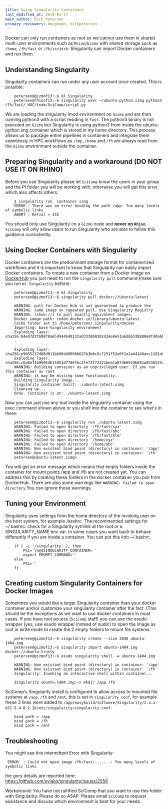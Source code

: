 ```yaml
---
title: Using Singularity Containers
last_modified_at: 2019-01-17
main_author: Dirk Petersen
primary_reviewers: bmcgough, dirkpetersen
---
```


Docker can only run containers as root so we cannot use them in shared multi-user environments such as `Rhino`/`Gizmo` with shared storage such as `/home`, `/fh/fast` or `/fh/scratch`. Singularity can import Docker containers and run them. 

## Understanding Singularity

Singularity containers can run under any user account once created. This is possible:

```
    petersen@gizmof13:~$ ml Singularity
    petersen@rhinof13:~$ singularity exec ~/ubuntu-python.simg python3 /fh/fast/_HDC/team/SciComp/script.py
```

We are loading the singularity lmod environment on `Gizmo` and are then running python3 with a script residing in `Fast`. The python3 binary is not executed on `Gizmo` but Singularity is using python3 from inside the ubuntu-python.img container which is stored in my home directory. This process allows us to package entire pipelines in containers and integrate them seamlessly in HPC workflows as `/tmp`, `/home` and `/fh` are always read from the `Gizmo` environment outside the container.

## Preparing Singularity and a workaround (DO NOT USE IT ON RHINO)

Before you use Singularity please let `SciComp` know the users in your group and the PI folder you will be working with, otherwise you will get this error which also affects others. 

```
    $ singularity run  container.simg
    ERROR : There was an error binding the path /app: Too many levels of symbolic links
    ABORT : Retval = 255
```

You should only use Singularity on a `Gizmo` node and **never on `Rhino`**. `SciComp` will only allow users to run Singularity who are able to follow this guidance consistently.

## Using Docker Containers with Singularity

Docker containers are the predominant storage format for containerized workflows and it is important to know that Singularity can easily import Docker containers. To create a new container from a Docker image on [DockerHub](https://hub.docker.com/) you just need to run the `singularity pull` command (make sure you run `ml Singularity` before):

```
    petersen@gizmof13:~$ ml Singularity
    petersen@gizmof13:~$ singularity pull docker://ubuntu:latest

    WARNING: pull for Docker Hub is not guaranteed to produce the
    WARNING: same image on repeated pull. Use Singularity Registry
    WARNING: (shub://) to pull exactly equivalent images.
    Docker image path: index.docker.io/library/ubuntu:latest
    Cache folder set to /home/petersen/.singularity/docker
    Importing: base Singularity environment
    Exploding layer: sha256:84ed7d2f608f8a65d944b40132a0333069302d24e9e51a6d6b338888e8fd0a6b.tar.gz
    .
    .
    Exploding layer: sha256:e9055237d68d011bb90d49096b637b3b6c5c7251f52e0f2a2a44148aec1181dc.tar.gz
    Exploding layer: sha256:c6a9ef4b9995d615851d7786fbc2fe72f72321bee1a87d66919b881a0336525a.tar.gz
    WARNING: Building container as an unprivileged user. If you run this container as root
    WARNING: it may be missing some functionality.
    Building Singularity image...
    Singularity container built: ./ubuntu-latest.simg
    Cleaning up...
    Done. Container is at: ./ubuntu-latest.simg
```

Now you can just use any tool inside the singularity container using the exec command shown above or you shell into the container to see what's in there: 

```
    petersen@gizmof13:~$​ singularity run ./ubuntu-latest.simg
    WARNING: Failed to open directory '/fh/fast/xyz'
    WARNING: Failed to open directory '/fh/fast/abc'
    WARNING: Failed to open directory '/fh/fast/klm'
    WARNING: Failed to open directory '/home/xyz'
    WARNING: Failed to open directory '/home/abc'
    WARNING: Non existent bind point (directory) in container: '/app'
    WARNING: Non existent bind point (directory) in container: '/fh'
    petersen@ubuntu-latest.simg> 
```

You will get an error message which means that empty folders inside the container for mount points /app and /fh are not created yet. You can address this by creating these folders in the docker container you pull from DockerHub. There are also some warnings like `WARNING: Failed to open directory` You can ignore those warnings.

## Tuning your Environment

Singularity uses settings from the home directory of the invoking user on the host system, for example .bashrc. The recommended settings for ~/.bashrc: check for a Singularity symlink at the root or a SINGULARITY_NAME env var. In some cases you want bash to behave differently if you are inside a container. You can put this into ~/.bashrc.

```
    if [ -L '/singularity' ]; then
        PS1='\u@$SINGULARITY_CONTAINER> '
        export PROMPT_COMMAND=''
    else
        PS1=''
    fi
```

## Creating custom Singularity Containers for Docker Images

Sometimes you would like a larger Singularity container than your docker container and/or customize your singularity container after the fact. (This should be the exceptions as we want to use docker containers in most cases. 
If you have root access (`SciComp` staff) you can use the esudo wrapper (yes, use esudo wrapper instead of sudo!) to open the image as root in write mode to create the 2 empty folders to mount file systems.

```
    petersen@gizmof13:~$​ singularity create --size 2048 ubuntu-1404.img
    petersen@gizmof13:~$​ singularity import ubuntu-1404.img docker://ubuntu:trusty
    petersen@gizmof13:~$​ ​esudo singularity shell -w ubuntu-1404.img

    WARNING: Non existant bind point (directory) in container: '/app'
    WARNING: Non existant bind point (directory) in container: '/fh'
    Singularity: Invoking an interactive shell within container...

    Singularity ubuntu-1404.img:~> mkdir /app /fh
```

SciComp's Singularity install is configured to allow access to mounted file systems at `/app`, `/fh` and `/mnt`, this is set in `singularity.conf`, for example these 3 lines were added to `/app/easybuild/software/Singularity/2.x.x-GCC-5.4.0-2.26/etc/singularity/singularity.conf`:

```
    bind path = /app
    bind path = /fh
    bind path = /mnt
```

## Troubleshooting

You might see this intermittent Error with Singularity:
``` 
 ERROR  : Could not open image /fh/fast/.......: Too many levels of symbolic links
```

the gory details are reported here: 
https://github.com/sylabs/singularity/issues/2556

Workaround: You have not notified SciComp that you want to use this folder with Singularity. Please do so ASAP
​
Please email `SciComp` to request assistance and discuss which environment is best for your needs.
